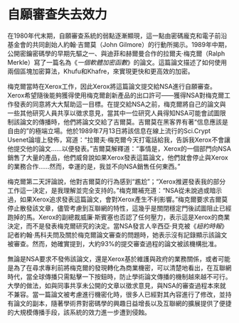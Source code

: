 # 自願審查失去效力
在1980年代末期，自願審查系統的弱點逐漸顯現，這一點由密碼龐克和電子前沿基金會的共同創始人約翰·吉爾莫（John Gilmore）的行動所揭示。1989年中期，公開密鑰密碼學的早期先驅之一、與迪菲和赫爾曼合作的拉爾夫·梅克爾（Ralph Merkle）寫了一篇名為《*一個軟體加密函數*》的論文。這篇論文描述了如何使用兩個區塊加密算法，Khufu和Khafre，來實現更快和更高效的加密。

梅克爾當時在Xerox工作，因此Xerox將這篇論文提交給NSA進行自願審查。Xerox希望隨後能夠獲得使用梅克爾創新產品的出口許可——獲得NSA對梅克爾工作發表的同意將大大幫助這一目標。在提交給NSA之前，梅克爾將自己的論文與一些其他研究人員共享以徵求意見，當其中一位研究人員得知NSA可能會試圖限制該論文的傳播時，他們將論文交給了吉爾莫。吉爾莫在黑客界有著“信息應該是自由的”的極端立場。他於1989年7月13日將該信息在線上流行的Sci.Crypt Usenet論壇上發佈，寫道：“拉爾夫·梅克爾今天打電話給我，告訴我Xerox不會讓他提交他的論文……以便發表。”吉爾莫解釋道：“事情是，Xerox的一個部門向NSA銷售了大量的產品，他們威脅說如果Xerox發表這篇論文，他們就會停止與Xerox的業務合作……然而，幸運的是，我並不向NSA銷售任何東西。”

梅克爾第二天評論說，他對吉爾莫的行為感到“尷尬”；“Xerox推遲發表我的部分工作這一決定，是我理解並完全支持的。”梅克爾補充道：“NSA從未說過或暗示過，如果Xerox追求發表這篇論文，會對Xerox產生不利影響。”梅克爾要求吉爾莫停止散發該文章，儘管考慮到互聯網的特性，這幾乎是關閉穩定門後試圖阻止已經跑掉的馬。Xerox的副總裁威廉·斯賓塞也否認了任何壓力，表示這是Xerox的商業決定，而不是發表梅克爾研究的決定。當NSA發言人辛西亞·貝克被《*紐約時報*》記者約翰·馬科夫問及關於梅克爾論文審查的問題時，她表示沒有記錄顯示該論文被審查。然而，她確實提到，大約93%的提交審查過程的論文被該機構批准。

無論是NSA要求不發佈該論文，還是Xerox基於維護與政府的業務關係，或者可能是為了在尋求專利前將梅克爾的發現轉化為商業機密，可以清楚地看出，在互聯網時代，當全球傳播只需點擊一下按鈕時，防止學術論文傳播的機制越來越不可行。大學的做法，如與同事共享未公開的文章以徵求意見，與NSA的審查過程本來就不兼容。當一篇論文被考慮進行機密化時，很多人已經對其內容進行了修改，並持有論文的副本，隨著學術界對密碼學的興趣日益增長以及互聯網的擴展提供了便捷的大規模傳播手段，該系統的效力進一步遭到侵蝕。